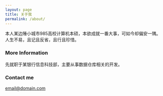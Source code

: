 ```yaml
---
layout: page
title: 关于我
permalink: /about/
---
```


本人某边陲小城市985高校计算机本硕，本欲成就一番大事，可如今却偏安一隅。人生不易，且记且反省，且行且珍惜。
### More Information

先就职于某银行信息科技部，主要从事数据仓库相关的开发。

### Contact me

[email@domain.com](mailto:sunpy1106@qq.com)
